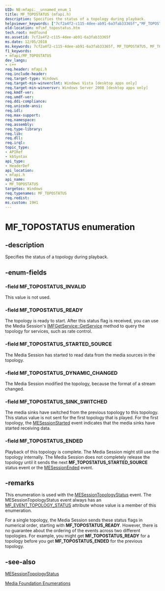 ```yaml
---
UID: NE:mfapi.__unnamed_enum_1
title: MF_TOPOSTATUS (mfapi.h)
description: Specifies the status of a topology during playback.helpviewer_keywords: ["7cf2a4f2-c115-4dee-ab91-6a3fab33365f","MF_TOPOSTATUS","MF_TOPOSTATUS enumeration [Media Foundation]","MF_TOPOSTATUS_DYNAMIC_CHANGED","MF_TOPOSTATUS_ENDED","MF_TOPOSTATUS_INVALID","MF_TOPOSTATUS_READY","MF_TOPOSTATUS_SINK_SWITCHED","MF_TOPOSTATUS_STARTED_SOURCE","mf.mf_topostatus","mfapi/MF_TOPOSTATUS","mfapi/MF_TOPOSTATUS_DYNAMIC_CHANGED","mfapi/MF_TOPOSTATUS_ENDED","mfapi/MF_TOPOSTATUS_INVALID","mfapi/MF_TOPOSTATUS_READY","mfapi/MF_TOPOSTATUS_SINK_SWITCHED","mfapi/MF_TOPOSTATUS_STARTED_SOURCE"]
old-location: mf\mf_topostatus.htm
tech.root: medfound
ms.assetid: 7cf2a4f2-c115-4dee-ab91-6a3fab33365f
ms.date: 12/05/2018
ms.keywords: 7cf2a4f2-c115-4dee-ab91-6a3fab33365f, MF_TOPOSTATUS, MF_TOPOSTATUS enumeration [Media Foundation], MF_TOPOSTATUS_DYNAMIC_CHANGED, MF_TOPOSTATUS_ENDED, MF_TOPOSTATUS_INVALID, MF_TOPOSTATUS_READY, MF_TOPOSTATUS_SINK_SWITCHED, MF_TOPOSTATUS_STARTED_SOURCE, mf.mf_topostatus, mfapi/MF_TOPOSTATUS, mfapi/MF_TOPOSTATUS_DYNAMIC_CHANGED, mfapi/MF_TOPOSTATUS_ENDED, mfapi/MF_TOPOSTATUS_INVALID, mfapi/MF_TOPOSTATUS_READY, mfapi/MF_TOPOSTATUS_SINK_SWITCHED, mfapi/MF_TOPOSTATUS_STARTED_SOURCE
f1_keywords:
- mfapi/MF_TOPOSTATUS
dev_langs:
- c++
req.header: mfapi.h
req.include-header: 
req.target-type: Windows
req.target-min-winverclnt: Windows Vista [desktop apps only]
req.target-min-winversvr: Windows Server 2008 [desktop apps only]
req.kmdf-ver: 
req.umdf-ver: 
req.ddi-compliance: 
req.unicode-ansi: 
req.idl: 
req.max-support: 
req.namespace: 
req.assembly: 
req.type-library: 
req.lib: 
req.dll: 
req.irql: 
topic_type:
- APIRef
- kbSyntax
api_type:
- HeaderDef
api_location:
- mfapi.h
api_name:
- MF_TOPOSTATUS
targetos: Windows
req.typenames: MF_TOPOSTATUS
req.redist: 
ms.custom: 19H1
---
```


# MF_TOPOSTATUS enumeration


## -description


Specifies the status of a topology during playback.
        


## -enum-fields




### -field MF_TOPOSTATUS_INVALID

This value is not used.
          


### -field MF_TOPOSTATUS_READY

The topology is ready to start. After this status flag is received, you can use the Media Session's <a href="https://docs.microsoft.com/windows/desktop/api/mfidl/nf-mfidl-imfgetservice-getservice">IMFGetService::GetService</a> method to query the topology for services, such as rate control.
          


### -field MF_TOPOSTATUS_STARTED_SOURCE

The Media Session has started to read data from the media sources in the topology.
          


### -field MF_TOPOSTATUS_DYNAMIC_CHANGED

The Media Session modified the topology, because the format of a stream changed.


### -field MF_TOPOSTATUS_SINK_SWITCHED

The media sinks have switched from the previous topology to this topology. This status value is not sent for the first topology that is played. For the first topology, the <a href="https://docs.microsoft.com/windows/desktop/medfound/mesessionstarted">MESessionStarted</a> event indicates that the media sinks have started receiving data.
          


### -field MF_TOPOSTATUS_ENDED

Playback of this topology is complete. The Media Session might still use the topology internally. The Media Session does not completely release the topology until it sends the next <b>MF_TOPOSTATUS_STARTED_SOURCE</b> status event or the <a href="https://docs.microsoft.com/windows/desktop/medfound/mesessionended">MESessionEnded</a> event.
          


## -remarks



This enumeration is used with the <a href="https://docs.microsoft.com/windows/desktop/medfound/mesessiontopologystatus">MESessionTopologyStatus</a> event. The MESessionTopologyStatus event always has an <a href="https://docs.microsoft.com/windows/desktop/medfound/mf-event-topology-status-attribute">MF_EVENT_TOPOLOGY_STATUS</a> attribute whose value is a member of this enumeration.
      

For a single topology, the Media Session sends these status flags in numerical order, starting with <b>MF_TOPOSTATUS_READY</b>. However, there is no guarantee about the ordering of the events across two different topologies. For example, you might get <b>MF_TOPOSTATUS_READY</b> for a topology before you get <b>MF_TOPOSTATUS_ENDED</b> for the previous topology.
      




## -see-also




<a href="https://docs.microsoft.com/windows/desktop/medfound/mesessiontopologystatus">MESessionTopologyStatus</a>



<a href="https://docs.microsoft.com/windows/desktop/medfound/media-foundation-enumerations">Media Foundation Enumerations</a>
 

 

